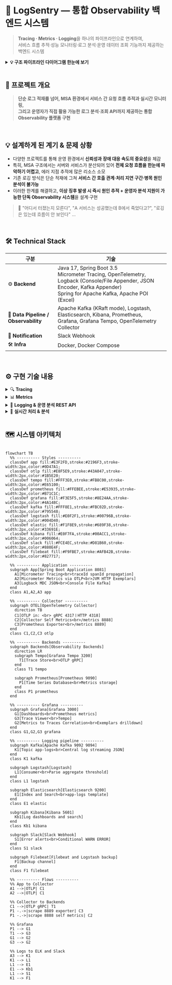 # 🚨 LogSentry — 통합 Observability 백엔드 시스템

> **Tracing · Metrics · Logging**을 하나의 파이프라인으로 연계하여,<br>
> 서비스 흐름 추적·성능 모니터링·로그 분석·운영 데이터 조회 기능까지 제공하는 백엔드 시스템

<details>
  <summary> <b>💡 구조 파이프라인 다이어그램 한눈에 보기</b></summary>
  
```text
[Spring Boot App]
    │
    ├─▶ ✅ Micrometer Tracing (자동 traceId / spanId 생성 및 전파)
    │       │
    │       └─▶ ✅ OTLP Exporter → OpenTelemetry Collector 전송
    │                  │
    │                  ├─ traces ▶ ✅ Grafana Tempo 연동 (분산 추적 시각화)
    │                  │                   │
    │                  │                   ├─ OTLP/gRPC 프로토콜로 trace 데이터 수집
    │                  │                   ├─ Span 단위 요청 흐름 저장 (서비스 간 호출 추적)
    │                  │                   └─ TraceID 기반 분산 요청 전체 라이프사이클 관리
    │                  │
    │                  └─ metrics ▶ ✅ Prometheus Exporter로 시계열 메트릭 전송
    │                                      │
    │                                      ├─ HTTP Request Metrics (Latency, Throughput, Error Rate)
    │                                      ├─ JVM Metrics (Memory, GC, Thread Pool)
    │                                      └─ Exemplars 포함 (TraceID 메타데이터 첨부)
    │                                      │
    │                                      ▼
    │                                      ✅ Prometheus TSDB → Grafana Visualization
    │                                          ├─ Time-series 기반 집계 메트릭 차트
    │                                          ├─ HTTP 기본 메트릭 자동 수집 (Spring Boot Actuator)
    │                                          ├─ Latency Histogram 및 Exemplars 포함 메트릭 생성
    │                                          └─ Exemplar Markers (◊) → TraceID 기반 Tempo 연계
    │                                              │
    │                                              └─▶ ✅ Metrics → Traces Correlation
    │                                                    - 이상 메트릭 지점의 정확한 trace 조회
    │                                                    - 집계 데이터에서 개별 요청 상세 분석으로 drill-down
    │
    ▼
[Logback + MDC + JSON Encoder]
    │
    ├─▶ ✅ 콘솔 로그 출력 (로컬 디버깅용)
    ├─▶ ✅ 파일 로그 저장 (JSON / TEXT, 로컬 백업용)
    ├─▶ ✅ 날짜별 Excel 요약 로그 자동 생성 (스케줄 기반)
    ├─▶ ✅ 필터링, 최신 로그 분석, Top5, 날짜별 로그 조회 API
    │
    ├─▶ ✅ Kafka Producer 전송 (JSON 로그 전송)
    │       │
    │       ▼
    │  [Kafka Cluster]
    │       └─ Topic: `app-logs` (중앙 로그 스트리밍 구축)
    │           │
    │           ├─▶ ✅ Logstash Consumer
    │           │       ├─▶ ✅ Elasticsearch → Kibana (Kibana Discover / Lens 시각화 대시보드 구성)
    │           │       │        └─ ✅ app-logs-template 인덱스 템플릿 적용 (타입·매핑 통일)
    │           │       │
    │           │       └─▶ ✅ Slack Webhook 전송 (에러 실시간 알림 (Error only))
    │           └─▶ ✅ Filebeat + Logstash 백업 채널 (Fallback 용도 구성)

✔️ 통합 Observability 파이프라인 (Tracing + Metrics + Logging 연동)
  
```
</details>

<br>

## 🚩 프로젝트 개요

> **단순 로그 적재를 넘어, MSA 환경에서 서비스 간 요청 흐름 추적과 실시간 모니터링,<br>
>  그리고 운영자가 직접 활용 가능한 로그 분석·조회 API까지 제공하는 통합 Observability 플랫폼 구현**

<br>

## 💡 설계하게 된 계기 & 문제 상황

* 다양한 프로젝트를 통해 운영 환경에서 **신뢰성과 장애 대응 속도의 중요성**을 체감
* 특히, MSA 구조에서는 서버와 서비스가 분산되어 있어 **전체 요청 흐름을 한눈에 파악하기 어렵고**, 에러 지점 추적에 많은 리소스 소모
* 기존 로깅 방식은 단순 적재에 그쳐 **서비스 간 호출 관계·처리 지연 구간·병목 원인 분석이 불가능**
* 이러한 한계를 해결하고, **이상 징후 발생 시 즉시 원인 추적 + 운영자 분석 지원이 가능한 단독 Observability 시스템**을 설계·구현

> 👤 "어디서 터졌는지 모른다",
> "A 서비스는 성공했는데 B에서 죽었다고?",
> "로깅은 있는데 흐름이 안 보인다" ...

<br>

## 🛠️ Technical Stack

| 구분                                   | 기술                                                                                                                                                                      |
| ------------------------------------ | ----------------------------------------------------------------------------------------------------------------------------------------------------------------------- |
| ⚙ **Backend**                        | Java 17, Spring Boot 3.5 <br> Micrometer Tracing, OpenTelemetry, Logback (Console/File Appender, JSON Encoder, Kafka Appender)<br> Spring for Apache Kafka, Apache POI (Excel) |
| 💾 **Data Pipeline / Observability** | Apache Kafka (KRaft mode), Logstash, Elasticsearch, Kibana, Prometheus, Grafana, Grafana Tempo, OpenTelemetry Collector                                                 |
| 🔔 **Notification**                  | Slack Webhook                                                                                                                                                           |
| 🛠 **Infra**                         | Docker, Docker Compose                                                                                                                                                  |

<br>


## ⚙️ 구현 기술 내용

<details>
<summary>🔍 <b>Tracing</b></summary>

```
- Micrometer Tracing 기반 traceId / spanId 자동 생성·전파
- OTLP Exporter → OpenTelemetry Collector 전송
- Grafana Tempo에서 분산 추적 시각화
- OTLP/gRPC 프로토콜로 Trace 데이터 수집
- Span 단위 서비스 간 호출 흐름 추적 및 TraceID 기반 요청 라이프사이클 분석
```

</details>

<details>
<summary>📊 <b>Metrics</b></summary>

```
- Prometheus Exporter로 시계열 메트릭 전송
- HTTP Request Metrics: Latency, Throughput, Error Rate
- JVM Metrics: Memory, GC, Thread Pool 상태 
- Exemplars(TraceID 메타데이터) 첨부 → Tempo 링크 연계
- Metrics ↔ Traces Correlation 지원 (메트릭 이상 지점에서 해당 Trace 직접 조회)
```

</details>

<details>
<summary>📂 <b>Logging & 운영 분석 REST API</b></summary><br>


<details>
<summary> <b>Logback + MDC + JSON Encoder</b></summary>

```
- Console / File / JSON+TEXT 로그 출력 및 30일 보관
- MDC로 traceId / spanId 로그 컨텍스트 연계
```

</details>

<details>
<summary> <b>운영 분석·조회 기능</b></summary>

```
- 최신 로그 100건 조회
- IP / URI / Method / 상태코드 / 레벨 / traceId 조건별 필터링 (기본 최근 7일)
- 최근 30일간 요청 수 기준 IP Top5 조회
- 최근 30일간 호출 수 기준 URI Top5 조회
- 저장된 로그 파일 날짜 목록 조회
```

</details>

<details>
<summary> <b>로그 분석 기능</b></summary>

```
- 지정 날짜의 총 요청 수 및 IP·URI·Method별 통계 JSON 제공
```

</details>

<details>
<summary> <b>Excel 다운로드 기능</b></summary>

```
- 날짜 선택 기반 커스텀 로그 데이터를 Excel(.xlsx)로 다운로드
- 포함 시트: 요청 상세, 통계(IP/URI/Method별 요청 수)
```

</details>
</details>

<details>
<summary>📡 <b>실시간 처리 & 분석 </b></summary>

```
- Kafka Producer → "app-logs" 토픽에 JSON 로그 전송
- Logstash Consumer → Elasticsearch 저장 → Kibana 시각화 대시보드 구성
- app-logs-template 인덱스 템플릿 적용 (타입·매핑 통일)
- Kafka → Logstash → Elasticsearch → Kibana 실시간 시각화
- Slack Webhook Error 실시간 알림 → 해당 TraceID Kibana 링크 연계
- Filebeat + Logstash Fallback 백업 채널 구성
```

</details>

<br>

## 🗺️  시스템 아키텍처



```mermaid

flowchart TB
  %% ---------- Styles ----------
  classDef app fill:#E3F2FD,stroke:#2196F3,stroke-width:2px,color:#0D47A1;
  classDef otlp fill:#E8F5E9,stroke:#43A047,stroke-width:2px,color:#1B5E20;
  classDef tempo fill:#FFF3E0,stroke:#FB8C00,stroke-width:2px,color:#E65100;
  classDef prometheus fill:#FFEBEE,stroke:#E53935,stroke-width:2px,color:#B71C1C;
  classDef grafana fill:#F3E5F5,stroke:#8E24AA,stroke-width:2px,color:#4A148C;
  classDef kafka fill:#FFF8E1,stroke:#FBC02D,stroke-width:2px,color:#795548;
  classDef logstash fill:#E0F2F1,stroke:#00796B,stroke-width:2px,color:#004D40;
  classDef elastic fill:#F1F8E9,stroke:#689F38,stroke-width:2px,color:#33691E;
  classDef kibana fill:#E0F7FA,stroke:#00ACC1,stroke-width:2px,color:#006064;
  classDef slack fill:#FCE4EC,stroke:#D81B60,stroke-width:2px,color:#880E4F;
  classDef filebeat fill:#F9FBE7,stroke:#AFB42B,stroke-width:2px,color:#827717;

  %% ---------- Application ----------
  subgraph App[Spring Boot Application 8081]
    A1[Micrometer Tracing<br>traceId spanId propagation]
    A2[Micrometer Metrics via OTLP<br>JVM HTTP Exemplars]
    A3[Logback MDC JSON<br>Console File Kafka]
  end
  class A1,A2,A3 app

  %% ---------- Collector ----------
  subgraph OTEL[OpenTelemetry Collector]
    direction TB
    C1[OTLP in: <br> gRPC 4317ㅣHTTP 4318]
    C2[Collector Self Metrics<br>/metrics 8888]
    C3[Prometheus Exporter<br>/metrics 8889]
  end
  class C1,C2,C3 otlp

  %% ---------- Backends ----------
  subgraph Backends[Observability Backends]
    direction LR
    subgraph Tempo[Grafana Tempo 3200]
      T1[Trace Store<br>OTLP gRPC]
    end
    class T1 tempo

    subgraph Prometheus[Prometheus 9090]
      P1[Time Series Database<br>Metrics storage]
    end
    class P1 prometheus
  end

  %% ---------- Grafana ----------
  subgraph Grafana[Grafana 3000]
    G1[Dashboards<br>Prometheus metrics]
    G3[Trace Viewer<br>Tempo]
    G2[Metrics to Traces Correlation<br>Exemplars drilldown]
  end
  class G1,G2,G3 grafana

  %% ---------- Logging pipeline ----------
  subgraph Kafka[Apache Kafka 9092 9094]
    K1[Topic app-logs<br>Central log streaming JSON]
  end
  class K1 kafka

  subgraph Logstash[Logstash]
    L1[Consumer<br>Parse aggregate threshold]
  end
  class L1 logstash

  subgraph Elasticsearch[Elasticsearch 9200]
    E1[Index and Search<br>app-logs template]
  end
  class E1 elastic

  subgraph Kibana[Kibana 5601]
    Kb1[Log dashboards and search]
  end
  class Kb1 kibana

  subgraph Slack[Slack Webhook]
    S1[Error alerts<br>Conditional WARN ERROR]
  end
  class S1 slack

  subgraph Filebeat[Filebeat and Logstash backup]
    F1[Backup channel]
  end
  class F1 filebeat

  %% ---------- Flows ----------
  %% App to Collector
  A1 -->|OTLP| C1
  A2 -->|OTLP| C1

  %% Collector to Backends
  C1 -->|OTLP gRPC| T1
  P1 -.->|scrape 8889 exporter| C3
  P1 -.->|scrape 8888 self metrics| C2

  %% Grafana
  P1 --> G1
  T1 --> G3
  G1 --> G2
  G3 --> G2

  %% Logs to ELK and Slack
  A3 --> K1
  K1 --> L1
  L1 --> E1
  E1 --> Kb1
  L1 --> S1
  K1 --> F1


```
